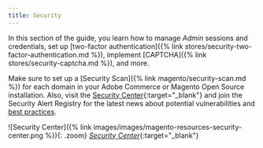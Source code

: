 ```yaml
---
title: Security
---
```


In this section of the guide, you learn how to manage _Admin_ sessions and credentials, set up [two-factor authentication]({% link stores/security-two-factor-authentication.md %}), implement [CAPTCHA]({% link stores/security-captcha.md %}), and more.

Make sure to set up a [Security Scan]({% link magento/security-scan.md %}) for each domain in your Adobe Commerce or Magento Open Source installation. Also, visit the [Security Center][1]{:target="_blank"} and join the Security Alert Registry for the latest news about potential vulnerabilities and [best practices][2].

![Security Center]({% link images/images/magento-resources-security-center.png %}){: .zoom}
[_Security Center_][1]{:target="_blank"}

[1]: http://magento.com/security
[2]: https://www.adobe.com/content/dam/cc/en/security/pdfs/Adobe-Magento-Commerce-Best-Practices-Guide.pdf
